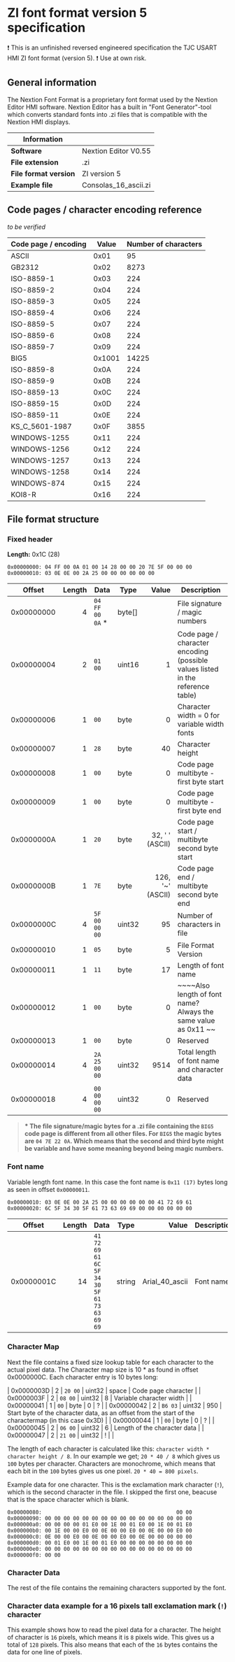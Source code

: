 # ZI font format version 5 specification
❗ This is an unfinished reversed engineered specification the TJC USART HMI ZI font format (version 5). ❗
Use at own risk.

## General information

The Nextion Font Format is a proprietary font format used by the Nextion Editor HMI software. Nextion Editor has a built in "Font Generator"-tool which converts standard fonts into .zi files that is compatible with the Nextion HMI displays.

| Information             |                       |
|-------------------------|-----------------------|
| **Software**            | Nextion Editor V0.55  |
| **File extension**      | .zi                   |
| **File format version** | ZI version 5          |
| **Example file**        | Consolas_16_ascii.zi  |

## Code pages / character encoding reference

*to be verified*

| Code page / encoding  | Value                 | Number of characters  |
|-----------------------|-----------------------|-----------------------|
| ASCII                 | 0x01                  | 95                    |
| GB2312                | 0x02                  | 8273                  |
| ISO-8859-1            | 0x03                  | 224                   |
| ISO-8859-2            | 0x04                  | 224                   |
| ISO-8859-3            | 0x05                  | 224                   |
| ISO-8859-4            | 0x06                  | 224                   |
| ISO-8859-5            | 0x07                  | 224                   |
| ISO-8859-6            | 0x08                  | 224                   |
| ISO-8859-7            | 0x09                  | 224                   |
| BIG5                  | 0x1001                | 14225                 |
| ISO-8859-8            | 0x0A                  | 224                   |
| ISO-8859-9            | 0x0B                  | 224                   |
| ISO-8859-13           | 0x0C                  | 224                   |
| ISO-8859-15           | 0x0D                  | 224                   |
| ISO-8859-11           | 0x0E                  | 224                   |
| KS_C_5601-1987        | 0x0F                  | 3855                  |
| WINDOWS-1255          | 0x11                  | 224                   |
| WINDOWS-1256          | 0x12                  | 224                   |
| WINDOWS-1257          | 0x13                  | 224                   |
| WINDOWS-1258          | 0x14                  | 224                   |
| WINDOWS-874           | 0x15                  | 224                   |
| KOI8-R                | 0x16                  | 224                   |


## File format structure

### Fixed header

**Length:** 0x1C (28)

```
0x00000000: 04 FF 00 0A 01 00 14 28 00 00 20 7E 5F 00 00 00
0x00000010: 03 0E 0E 00 2A 25 00 00 00 00 00 00
```

| Offset     | Length | Data                                             | Type   | Value               | Description                                                                           |
|------------|-------:|--------------------------------------------------|--------|--------------------:|---------------------------------------------------------------------------------------|
| 0x00000000 | 4      | `04 FF 00 0A` *                                  | byte[] |                     | File signature / magic numbers                                                        |
| 0x00000004 | 2      | `01 00`                                          | uint16 | 1                   | Code page / character encoding (possible values listed in the reference table)        |
| 0x00000006 | 1      | `00`                                             | byte   | 0                   | Character width = 0 for variable width fonts                                          |
| 0x00000007 | 1      | `28`                                             | byte   | 40                  | Character height                                                                      |
| 0x00000008 | 1      | `00`                                             | byte   | 0                   | Code page multibyte - first byte start                                                |
| 0x00000009 | 1      | `00`                                             | byte   | 0                   | Code page multibyte - first byte end                                                  |
| 0x0000000A | 1      | `20`                                             | byte   | 32, ' ' (ASCII)     | Code page start / multibyte second byte start                                         |
| 0x0000000B | 1      | `7E`                                             | byte   | 126, '~' (ASCII)    | Code page end / multibyte second byte end                                             |
| 0x0000000C | 4      | `5F 00 00 00`                                    | uint32 | 95                  | Number of characters in file                                                          |
| 0x00000010 | 1      | `05`                                             | byte   | 5                   | File Format Version                                                                   |
| 0x00000011 | 1      | `11`                                             | byte   | 17                  | Length of font name                                                                   |
| 0x00000012 | 1      | `00`                                             | byte   | 0                   | ~~~~Also length of font name? Always the same value as 0x11 ~~                        |
| 0x00000013 | 1      | `00`                                             | byte   | 0                   | Reserved                                                                              |
| 0x00000014 | 4      | `2A 25 00 00`                                    | uint32 | 9514                | Total length of font name and character data                                          |
| 0x00000018 | 4      | `00 00 00 00`                                    | uint32 | 0                   | Reserved                                                                              |

> **\* The file signature/magic bytes for a .zi file containing the `BIG5` code page is different from all other files. For `BIG5` the magic bytes are `04 7E 22 0A`. Which means that the second and third byte might be variable and have some meaning beyond being magic numbers.**

### Font name
Variable length font name. In this case the font name is `0x11 (17)` bytes long as seen in offset `0x00000011`.

```
0x00000010: 03 0E 0E 00 2A 25 00 00 00 00 00 00 41 72 69 61
0x00000020: 6C 5F 34 30 5F 61 73 63 69 69 00 00 00 00 00 00
```

| Offset     | Length | Data                                             | Type   | Value               | Description                                                      |
|------------|-------:|--------------------------------------------------|--------|--------------------:|------------------------------------------------------------------|
| 0x0000001C | 14     | `41 72 69 61 6C 5F 34 30 5F 61 73 63 69 69`      | string | Arial_40_ascii      | Font name                                                        |

### Character Map

Next the file contains a fixed size lookup table for each character to the actual pixel data.
The Character map size is 10 * <Number of characters in file> as found in offset 0x0000000C.
Each character entry is 10 bytes long:

| 0x0000003D | 2      | `20 00`                                  | uint32 | space               | Code page character                                                        |
| 0x0000003F | 2      | `08 00`                                  | uint32 | 8                   | Variable character width                                |
| 0x00000041 | 1      | `00`                                     | byte   | 0                   | ?           |
| 0x00000042 | 2      | `B6 03`                                  | uint32 | 950                 | Start byte of the character data, as an offset from the start of the charactermap (in this case 0x3D)      |
| 0x00000044 | 1      | `00`                                     | byte   | 0                   | ?      |
| 0x00000045 | 2      | `06 00`                                  | uint32 | 6                   | Length of the character data           |
| 0x00000047 | 2      | `21 00`                                  | uint32 | !                   | <next character in lookup table>       |


The length of each character is calculated like this: `character width * character height / 8`. In our example we get; `20 * 40 / 8` which gives us `100` bytes per character. Characters are monochrome, which means that each bit in the `100` bytes gives us one pixel. `20 * 40 = 800 pixels`.

Example data for one character. This is the exclamation mark character (`!`), which is the second character in the file. I skipped the first one, beacuse that is the space character which is blank.

```
0x00000080:                                           00 00
0x00000090: 00 00 00 00 00 00 00 00 00 00 00 00 00 00 00 00
0x000000a0: 00 00 00 00 01 E0 00 1E 00 01 E0 00 1E 00 01 E0
0x000000b0: 00 1E 00 00 E0 00 0E 00 00 E0 00 0E 00 00 E0 00
0x000000c0: 0E 00 00 E0 00 0E 00 00 E0 00 0E 00 00 00 00 00
0x000000d0: 00 01 E0 00 1E 00 01 E0 00 00 00 00 00 00 00 00
0x000000e0: 00 00 00 00 00 00 00 00 00 00 00 00 00 00 00 00
0x000000f0: 00 00
```
### Character Data

The rest of the file contains the remaining characters supported by the font.

### Character data example for a 16 pixels tall exclamation mark (`!`) character

This example shows how to read the pixel data for a character. The height of character is `16` pixels, which means it is `8` pixels wide. This gives us a total of `128` pixels. This also means that each of the `16` bytes contains the data for one line of pixels.
